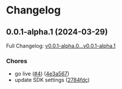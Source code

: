 # Changelog

## 0.0.1-alpha.1 (2024-03-29)

Full Changelog: [v0.0.1-alpha.0...v0.0.1-alpha.1](https://github.com/meorphis-test/test-repo-10/compare/v0.0.1-alpha.0...v0.0.1-alpha.1)

### Chores

* go live ([#4](https://github.com/meorphis-test/test-repo-10/issues/4)) ([4e3a567](https://github.com/meorphis-test/test-repo-10/commit/4e3a567aab80e5231976f7f9fc67d4b3526db990))
* update SDK settings ([2784fdc](https://github.com/meorphis-test/test-repo-10/commit/2784fdc8ca92e081f2b3cfb5bd62717d8c5b84bb))
